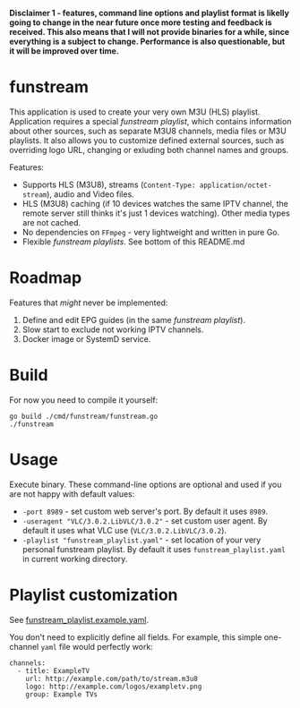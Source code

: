 **Disclaimer 1 - features, command line options and playlist format is likelly going to change in the near future once more testing and feedback is received. This also means that I will not provide binaries for a while, since everything is a subject to change. Performance is also questionable, but it will be improved over time.**

# funstream

This application is used to create your very own M3U (HLS) playlist. Application requires a special *funstream playlist*, which contains information about other sources, such as separate M3U8 channels, media files or M3U playlists. It also allows you to customize defined external sources, such as overriding logo URL, changing or exluding both channel names and groups.

Features:
* Supports HLS (M3U8), streams (`Content-Type: application/octet-stream`), audio and Video files.
* HLS (M3U8) caching (if 10 devices watches the same IPTV channel, the remote server still thinks it's just 1 devices watching). Other media types are not cached.
* No dependencies on `FFmpeg` - very lightweight and written in pure Go.
* Flexible *funstream playlists*. See bottom of this README.md

# Roadmap

Features that *might* never be implemented:
1. Define and edit EPG guides (in the same *funstream playlist*).
2. Slow start to exclude not working IPTV channels.
3. Docker image or SystemD service.

# Build

For now you need to compile it yourself:
```
go build ./cmd/funstream/funstream.go
./funstream
```

# Usage

Execute binary. These command-line options are optional and used if you are not happy with default values:
* `-port 8989` - set custom web server's port. By default it uses `8989`.
* `-useragent "VLC/3.0.2.LibVLC/3.0.2"` - set custom user agent. By default it uses what VLC use (`VLC/3.0.2.LibVLC/3.0.2`).
* `-playlist "funstream_playlist.yaml"` - set location of your very personal funstream playlist. By default it uses `funstream_playlist.yaml` in current working directory.

# Playlist customization

See [funstream_playlist.example.yaml](https://github.com/erkexzcx/funstream/blob/master/funstream_playlist.example.yaml).

You don't need to explicitly define all fields. For example, this simple one-channel `yaml` file would perfectly work:
```
channels:
  - title: ExampleTV
    url: http://example.com/path/to/stream.m3u8
    logo: http://example.com/logos/exampletv.png
    group: Example TVs
```
